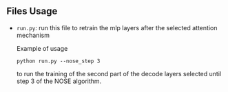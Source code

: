 ## Files Usage

- `run.py`: run this file to retrain the mlp layers after the selected attention mechanism

    Example of usage
    ``` shell
    python run.py --nose_step 3
    ```
    to run the training of the second part of the decode layers selected until step 3 of the NOSE algorithm.